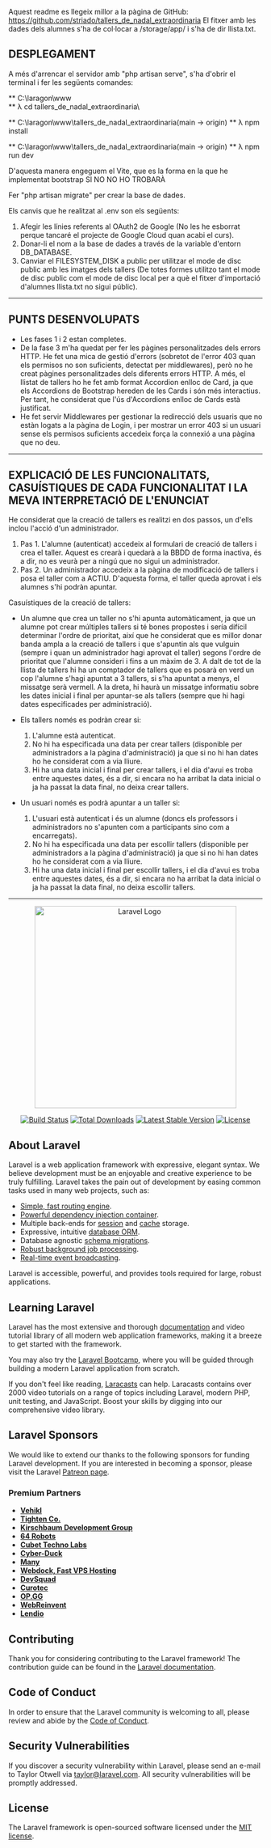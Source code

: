 Aquest readme es llegeix millor a la pàgina de GitHub: https://github.com/striado/tallers_de_nadal_extraordinaria
El fitxer amb les dades dels alumnes s'ha de col·locar a /storage/app/ i s'ha de dir llista.txt.

## DESPLEGAMENT

A més d'arrencar el servidor amb "php artisan serve", s'ha d'obrir el terminal i fer les següents comandes:

** C:\laragon\www\
** λ cd tallers_de_nadal_extraordinaria\

** C:\laragon\www\tallers_de_nadal_extraordinaria(main -> origin) 
** λ npm install

** C:\laragon\www\tallers_de_nadal_extraordinaria(main -> origin) 
** λ npm run dev

D'aquesta manera engeguem el Vite, que es la forma en la que he implementat bootstrap SI NO NO HO TROBARÀ

Fer "php artisan migrate" per crear la base de dades.

Els canvis que he realitzat al .env son els següents:
1. Afegir les línies referents al OAuth2 de Google (No les he esborrat perque tancaré el projecte de Google Cloud quan acabi el curs).
2. Donar-li el nom a la base de dades a través de la variable d'entorn DB_DATABASE.
3. Canviar el FILESYSTEM_DISK a public per utilitzar el mode de disc public amb les imatges dels tallers (De totes formes utilitzo tant el mode de disc public com el mode de disc local per a què el fitxer d'importació d'alumnes llista.txt no sigui públic).
****

## PUNTS DESENVOLUPATS

* Les fases 1 i 2 estan completes. 
* De la fase 3 m'ha quedat per fer les pàgines personalitzades dels errors HTTP. He fet una mica de gestió d'errors (sobretot de l'error 403 quan els permisos no son suficients, detectat per middlewares), però no he creat pàgines personalitzades dels diferents errors HTTP. A més, el llistat de tallers ho he fet amb format Accordion enlloc de Card, ja que els Accordions de Bootstrap hereden de les Cards i són més interactius. Per tant, he considerat que l'ús d'Accordions enlloc de Cards està justificat.
* He fet servir Middlewares per gestionar la redirecció dels usuaris que no estàn logats a la pàgina de Login, i per mostrar un error 403 si un usuari sense els permisos suficients accedeix força la connexió a una pàgina que no deu.
****

## EXPLICACIÓ DE LES FUNCIONALITATS, CASUÍSTIQUES DE CADA FUNCIONALITAT I LA MEVA INTERPRETACIÓ DE L'ENUNCIAT

He considerat que la creació de tallers es realitzi en dos passos, un d'ells inclou l'acció d'un administrador. 
1. Pas 1. L'alumne (autenticat) accedeix al formulari de creació de tallers i crea el taller. Aquest es crearà i quedarà a la BBDD de forma inactiva, és a dir, no es veurà per a ningú que no sigui un administrador.
2. Pas 2. Un administrador accedeix a la pàgina de modificació de tallers i posa el taller com a ACTIU. D'aquesta forma, el taller queda aprovat i els alumnes s'hi podràn apuntar.

Casuístiques de la creació de tallers: 

* Un alumne que crea un taller no s'hi apunta automàticament, ja que un alumne pot crear múltiples tallers si té bones propostes i sería difícil determinar l'ordre de prioritat, així que he considerat que es millor donar banda ampla a la creació de tallers i que s'apuntin als que vulguin (sempre i quan un administrador hagi aprovat el taller) segons l'ordre de prioritat que l'alumne consideri i fins a un màxim de 3. A dalt de tot de la llista de tallers hi ha un comptador de tallers que es posarà en verd un cop l'alumne s'hagi apuntat a 3 tallers, si s'ha apuntat a menys, el missatge serà vermell. A la dreta, hi haurà un missatge informatiu sobre les dates inicial i final per apuntar-se als tallers (sempre que hi hagi dates especificades per administració).

* Els tallers només es podràn crear si:
    1. L'alumne està autenticat.
    2. No hi ha especificada una data per crear tallers (disponible per administradors a la pàgina d'administració) ja que si no hi han dates ho he considerat com a via lliure.
    3. Hi ha una data inicial i final per crear tallers, i el dia d'avui es troba entre aquestes dates, és a dir, si encara no ha arribat la data inicial o ja ha passat la data final, no deixa crear tallers.

* Un usuari només es podrà apuntar a un taller si:
    1. L'usuari està autenticat i és un alumne (doncs els professors i administradors no s'apunten com a participants sino com a encarregats).
    2. No hi ha especificada una data per escollir tallers (disponible per administradors a la pàgina d'administració) ja que si no hi han dates ho he considerat com a via lliure.
    3. Hi ha una data inicial i final per escollir tallers, i el dia d'avui es troba entre aquestes dates, és a dir, si encara no ha arribat la data inicial o ja ha passat la data final, no deixa escollir tallers.

****

<p align="center"><a href="https://laravel.com" target="_blank"><img src="https://raw.githubusercontent.com/laravel/art/master/logo-lockup/5%20SVG/2%20CMYK/1%20Full%20Color/laravel-logolockup-cmyk-red.svg" width="400" alt="Laravel Logo"></a></p>

<p align="center">
<a href="https://github.com/laravel/framework/actions"><img src="https://github.com/laravel/framework/workflows/tests/badge.svg" alt="Build Status"></a>
<a href="https://packagist.org/packages/laravel/framework"><img src="https://img.shields.io/packagist/dt/laravel/framework" alt="Total Downloads"></a>
<a href="https://packagist.org/packages/laravel/framework"><img src="https://img.shields.io/packagist/v/laravel/framework" alt="Latest Stable Version"></a>
<a href="https://packagist.org/packages/laravel/framework"><img src="https://img.shields.io/packagist/l/laravel/framework" alt="License"></a>
</p>

## About Laravel

Laravel is a web application framework with expressive, elegant syntax. We believe development must be an enjoyable and creative experience to be truly fulfilling. Laravel takes the pain out of development by easing common tasks used in many web projects, such as:

- [Simple, fast routing engine](https://laravel.com/docs/routing).
- [Powerful dependency injection container](https://laravel.com/docs/container).
- Multiple back-ends for [session](https://laravel.com/docs/session) and [cache](https://laravel.com/docs/cache) storage.
- Expressive, intuitive [database ORM](https://laravel.com/docs/eloquent).
- Database agnostic [schema migrations](https://laravel.com/docs/migrations).
- [Robust background job processing](https://laravel.com/docs/queues).
- [Real-time event broadcasting](https://laravel.com/docs/broadcasting).

Laravel is accessible, powerful, and provides tools required for large, robust applications.

## Learning Laravel

Laravel has the most extensive and thorough [documentation](https://laravel.com/docs) and video tutorial library of all modern web application frameworks, making it a breeze to get started with the framework.

You may also try the [Laravel Bootcamp](https://bootcamp.laravel.com), where you will be guided through building a modern Laravel application from scratch.

If you don't feel like reading, [Laracasts](https://laracasts.com) can help. Laracasts contains over 2000 video tutorials on a range of topics including Laravel, modern PHP, unit testing, and JavaScript. Boost your skills by digging into our comprehensive video library.

## Laravel Sponsors

We would like to extend our thanks to the following sponsors for funding Laravel development. If you are interested in becoming a sponsor, please visit the Laravel [Patreon page](https://patreon.com/taylorotwell).

### Premium Partners

- **[Vehikl](https://vehikl.com/)**
- **[Tighten Co.](https://tighten.co)**
- **[Kirschbaum Development Group](https://kirschbaumdevelopment.com)**
- **[64 Robots](https://64robots.com)**
- **[Cubet Techno Labs](https://cubettech.com)**
- **[Cyber-Duck](https://cyber-duck.co.uk)**
- **[Many](https://www.many.co.uk)**
- **[Webdock, Fast VPS Hosting](https://www.webdock.io/en)**
- **[DevSquad](https://devsquad.com)**
- **[Curotec](https://www.curotec.com/services/technologies/laravel/)**
- **[OP.GG](https://op.gg)**
- **[WebReinvent](https://webreinvent.com/?utm_source=laravel&utm_medium=github&utm_campaign=patreon-sponsors)**
- **[Lendio](https://lendio.com)**

## Contributing

Thank you for considering contributing to the Laravel framework! The contribution guide can be found in the [Laravel documentation](https://laravel.com/docs/contributions).

## Code of Conduct

In order to ensure that the Laravel community is welcoming to all, please review and abide by the [Code of Conduct](https://laravel.com/docs/contributions#code-of-conduct).

## Security Vulnerabilities

If you discover a security vulnerability within Laravel, please send an e-mail to Taylor Otwell via [taylor@laravel.com](mailto:taylor@laravel.com). All security vulnerabilities will be promptly addressed.

## License

The Laravel framework is open-sourced software licensed under the [MIT license](https://opensource.org/licenses/MIT).
